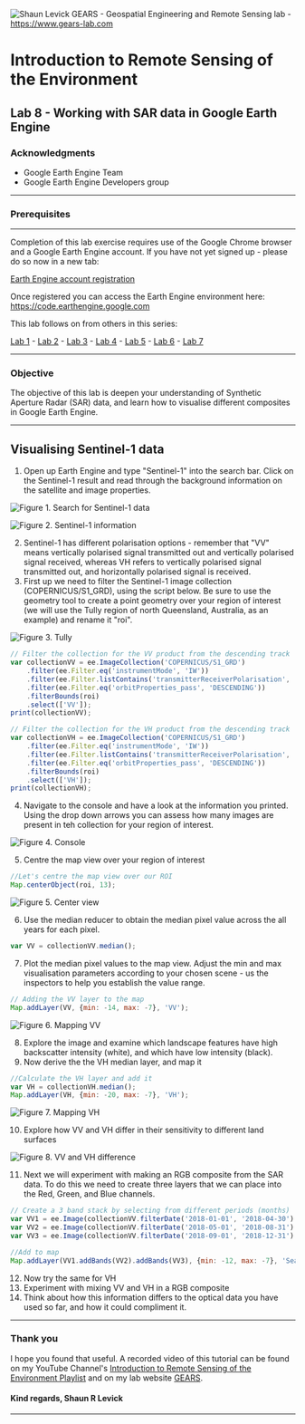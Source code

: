 ![Shaun Levick](Logo3.png)
GEARS - Geospatial Engineering and Remote Sensing lab - https://www.gears-lab.com

# Introduction to Remote Sensing of the Environment
Lab 8 - Working with SAR data in Google Earth Engine
--------------

### Acknowledgments
- Google Earth Engine Team
- Google Earth Engine Developers group

------

### Prerequisites
-------------

Completion of this lab exercise requires use of the Google Chrome browser and a Google Earth Engine account. If you have not yet signed up - please do so now in a new tab:

[Earth Engine account registration](https://signup.earthengine.google.com/)

Once registered you can access the Earth Engine environment here:
https://code.earthengine.google.com

This lab follows on from others in this series:

[Lab 1](https://github.com/geospatialeco/GEARS/blob/master/Intro_RS_Lab1.md) -
[Lab 2](https://github.com/geospatialeco/GEARS/blob/master/Intro_RS_Lab2.md) -
[Lab 3](https://github.com/geospatialeco/GEARS/blob/master/Intro_RS_Lab3.md) -
[Lab 4](https://github.com/geospatialeco/GEARS/blob/master/Intro_RS_Lab4.md) -
[Lab 5](https://github.com/geospatialeco/GEARS/blob/master/Intro_RS_Lab5.md) -
[Lab 6](https://github.com/geospatialeco/GEARS/blob/master/Intro_RS_Lab6.md) -
[Lab 7](https://github.com/geospatialeco/GEARS/blob/master/Intro_RS_Lab7.md)


------------------------------------------------------------------------

### Objective


The objective of this lab is deepen your understanding of Synthetic Aperture Radar (SAR) data, and learn how to visualise different composites in Google Earth Engine.

----------

## Visualising Sentinel-1 data

1. Open up Earth Engine and type "Sentinel-1" into the search bar. Click on the Sentinel-1 result and read through the background information on the satellite and image properties.

![Figure 1. Search for Sentinel-1 data](screenshots/l8_sent1.png)

![Figure 2. Sentinel-1 information](screenshots/l8_sentinfo.png)

2. Sentinel-1 has different polarisation options - remember that "VV" means vertically polarised signal transmitted out and vertically polarised signal received, whereas VH refers to vertically polarised signal transmitted out, and horizontally polarised signal is received.
3. First up we need to filter the Sentinel-1 image collection (COPERNICUS/S1_GRD), using the script below. Be sure to use the geometry tool to create a point geometry over your region of interest (we will use the Tully region of north Queensland, Australia, as an example) and rename it "roi".

![Figure 3. Tully](screenshots/l8_tully.png)

```JavaScript
// Filter the collection for the VV product from the descending track
var collectionVV = ee.ImageCollection('COPERNICUS/S1_GRD')
    .filter(ee.Filter.eq('instrumentMode', 'IW'))
    .filter(ee.Filter.listContains('transmitterReceiverPolarisation', 'VV'))
    .filter(ee.Filter.eq('orbitProperties_pass', 'DESCENDING'))
    .filterBounds(roi)
    .select(['VV']);
print(collectionVV);

// Filter the collection for the VH product from the descending track
var collectionVH = ee.ImageCollection('COPERNICUS/S1_GRD')
    .filter(ee.Filter.eq('instrumentMode', 'IW'))
    .filter(ee.Filter.listContains('transmitterReceiverPolarisation', 'VH'))
    .filter(ee.Filter.eq('orbitProperties_pass', 'DESCENDING'))
    .filterBounds(roi)
    .select(['VH']);
print(collectionVH);
```

4. Navigate to the console and have a look at the information you printed. Using the drop down arrows you can assess how many images are present in teh collection for your region of interest.

![Figure 4. Console](screenshots/l8_console.png)


5. Centre the map view over your region of interest

```JavaScript
//Let's centre the map view over our ROI
Map.centerObject(roi, 13);
```

![Figure 5. Center view](screenshots/l8_centre.png)


6. Use the median reducer to obtain the median pixel value across the all years for each pixel.

```JavaScript
var VV = collectionVV.median();
```
7. Plot the median pixel values to the map view. Adjust the min and max visualisation parameters according to your chosen scene - us the inspectors to help you establish the value range.

```JavaScript
// Adding the VV layer to the map
Map.addLayer(VV, {min: -14, max: -7}, 'VV');
```

![Figure 6. Mapping VV](screenshots/l8_VV.png)


8. Explore the image and examine which landscape features have high backscatter intensity (white), and which have low intensity (black).
9. Now derive the the VH median layer, and map it
```JavaScript
//Calculate the VH layer and add it
var VH = collectionVH.median();
Map.addLayer(VH, {min: -20, max: -7}, 'VH');
```

![Figure 7. Mapping VH](screenshots/l8_VH.png)

10. Explore how VV and VH differ in their sensitivity to different land surfaces

![Figure 8. VV and VH difference](screenshots/l8_VV_VH.gif)


11. Next we will experiment with making an RGB composite from the SAR data. To do this we need to create three layers that we can place into the Red, Green, and Blue channels.

```JavaScript
// Create a 3 band stack by selecting from different periods (months)
var VV1 = ee.Image(collectionVV.filterDate('2018-01-01', '2018-04-30').median());
var VV2 = ee.Image(collectionVV.filterDate('2018-05-01', '2018-08-31').median());
var VV3 = ee.Image(collectionVV.filterDate('2018-09-01', '2018-12-31').median());

//Add to map
Map.addLayer(VV1.addBands(VV2).addBands(VV3), {min: -12, max: -7}, 'Season composite');
```
12. Now try the same for VH
13. Experiment with mixing VV and VH in a RGB composite
14. Think about how this information differs to the optical data you have used so far, and how it could compliment it.
-------

### Thank you

I hope you found that useful. A recorded video of this tutorial can be found on my YouTube Channel's [Introduction to Remote Sensing of the Environment Playlist](https://www.youtube.com/playlist?list=PLf6lu3bePWHDi3-lrSqiyInMGQXM34TSV) and on my lab website [GEARS](https://www.gears-lab.com).

#### Kind regards, Shaun R Levick
------

